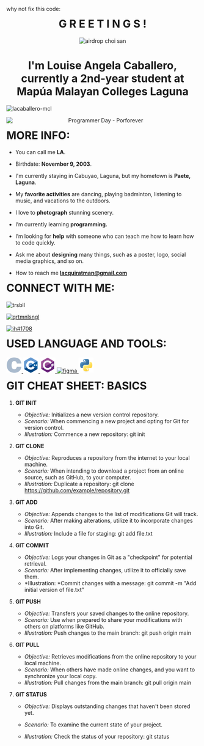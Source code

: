 why not fix this code:

<div align="center">
   <h1 style="margin-top: 0; font-size: 2;">G R E E T I N G S !</h1>

  <img width="800" src="https://github.com/lacaballero-mcl/test-repo/assets/154694080/0690ce48-4005-412e-b4e6-4b6eda14ffc9" alt="airdrop choi san">

  <h1 align="center" style="font-size: 1.5;">I'm Louise Angela Caballero, currently a 2nd-year student at Mapúa Malayan Colleges Laguna</h1>

  <p align="left"> <img src="https://komarev.com/ghpvc/?username=lacaballero-mcl&label=Profile%20views&color=0e75b6&style=flat" alt="lacaballero-mcl" /> </p>

  <p align="center"> <img style="display: block; margin: auto;" width="650" src="https://github.com/lacaballero-mcl/test-repo/assets/154694080/f75cbb69-2574-41c5-93ad-653b08fec065" alt="Programmer Day - Porforever">
  
  <div class="container">
     
  <div class="container">

<div align="left">
      <h1 style="margin-top: 0; font-size: 1.2;">MORE INFO:</h1>
   
- You can call me **LA**.

- Birthdate: **November 9, 2003**.

- I'm currently staying in Cabuyao, Laguna, but my hometown is **Paete, Laguna**.

- My **favorite activities** are dancing, playing badminton, listening to music, and vacations to the outdoors.

- I love to **photograph** stunning scenery.

- I’m currently learning **programming.**

- I’m looking for **help** with someone who can teach me how to learn how to code quickly.

- Ask me about **designing** many things, such as a poster, logo, social media graphics, and so on.

- How to reach me **lacquiratman@gmail.com**

</div>


<div align="left">
      <h1 style="margin-top: 0; font-size: 1.2;">CONNECT WITH ME:</h1>
   
   <div class="container">
   <div class="container">
   <p align="left" style="margin-top: 40;"> 
      <style="width: 100%; max-width: 400px; margin-bottom: 20px;">
      <p align="left" <a href="https://twitter.com/trsbll" target="blank"><img src="https://img.shields.io/twitter/follow/trsbll?logo=twitter&style=for-the-badge" alt="trsbll" /></a>
   </p>

   <div class="container">
   <div class="container">
      <p align="left" style="margin-top: 40; width: 100; max-width: 400; margin-bottom: 20;">
         <a href="https://www.instagram.com/qrtmnlsngl/" target="_blank"><img src="https://img.shields.io/badge/Follow-qrtmnlsngl-%23E4405F?style=for-the-badge&logo=instagram" alt="qrtmnlsngl" /></a>
      </p>
   </div>
</div>

   <div class="container">
   <div class="container">
      <p align="left" style="margin-top: 40; width: 100; max-width: 400; margin-bottom: 20;">
         <a href="https://discord.com/users/1708" target="_blank"><img src="https://img.shields.io/badge/Discord-ih%231708-%237289DA?style=for-the-badge&logo=discord" alt="ih#1708" /></a>
      </p>
   </div>
</div>


<div align="left">
      <h1 style="margin-top: 0; font-size: 1.2;">USED LANGUAGE AND TOOLS:</h1>
   
<p align="left"> <a href="https://www.cprogramming.com/" target="_blank" rel="noreferrer"> <img src="https://raw.githubusercontent.com/devicons/devicon/master/icons/c/c-original.svg" alt="c" width="40" height="40"/> </a> <a href="https://www.w3schools.com/cpp/" target="_blank" rel="noreferrer"> <img src="https://raw.githubusercontent.com/devicons/devicon/master/icons/cplusplus/cplusplus-original.svg" alt="cplusplus" width="40" height="40"/> </a> <a href="https://www.w3schools.com/cs/" target="_blank" rel="noreferrer"> <img src="https://raw.githubusercontent.com/devicons/devicon/master/icons/csharp/csharp-original.svg" alt="csharp" width="40" height="40"/> </a> <a href="https://www.figma.com/" target="_blank" rel="noreferrer"> <img src="https://www.vectorlogo.zone/logos/figma/figma-icon.svg" alt="figma" width="40" height="40"/> </a> <a href="https://www.python.org" target="_blank" rel="noreferrer"> <img src="https://raw.githubusercontent.com/devicons/devicon/master/icons/python/python-original.svg" alt="python" width="40" height="40"/> </a> </p>

<div align="left">
   <h1 style="margin-top: 0; font-size: 1.2; font-weight: bold;">GIT CHEAT SHEET: BASICS</h1>
         
   <div class="container">
      <div class="container">
         <p align="left" style="margin-top: 40;"> 

1. **GIT INIT**
   - *Objective:* Initializes a new version control repository.
   - *Scenario:* When commencing a new project and opting for Git for version control.
   - *Illustration:* Commence a new repository: git init

2. **GIT CLONE**
   - *Objective:* Reproduces a repository from the internet to your local machine.
   - *Scenario:* When intending to download a project from an online source, such as GitHub, to your computer.
   - *Illustration:* Duplicate a repository: git clone https://github.com/example/repository.git

3. **GIT ADD**
   - *Objective:* Appends changes to the list of modifications Git will track.
   - *Scenario:* After making alterations, utilize it to incorporate changes into Git.
   - *Illustration:* Include a file for staging: git add file.txt

4. **GIT COMMIT**
   - *Objective:* Logs your changes in Git as a "checkpoint" for potential retrieval.
   - *Scenario:* After implementing changes, utilize it to officially save them.
   - *Illustration: *Commit changes with a message: git commit -m "Add initial version of file.txt"

5. **GIT PUSH**
   - *Objective:* Transfers your saved changes to the online repository.
   - *Scenario:* Use when prepared to share your modifications with others on platforms like GitHub.
   - *Illustration:* Push changes to the main branch: git push origin main
  
6. **GIT PULL**
   - *Objective:* Retrieves modifications from the online repository to your local machine.
   - *Scenario:* When others have made online changes, and you want to synchronize your local copy.
   - *Illustration:* Pull changes from the main branch: git pull origin main

7. **GIT STATUS**
   - *Objective:* Displays outstanding changes that haven't been stored yet.
   - *Scenario:* To examine the current state of your project.
   - *Illustration:* Check the status of your repository: git status

     </p>
</div>
</div>

